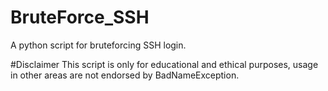 # BruteForce_SSH

A python script for bruteforcing SSH login.


#Disclaimer This script is only for educational and ethical purposes, usage in other areas are not endorsed by BadNameException.
